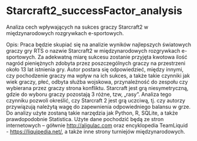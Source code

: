 # Starcraft2_successFactor_analysis

Analiza cech wpływających na sukces graczy Starcraft2 w międzynarodowych rozgrywkach e-sportowych.

Opis:
Praca będzie skupiać się na analizie wyników najlepszych światowych graczy gry RTS o nazwie Starcraft2 w międzynarodowych rozgrywkach e-sportowych. Za adekwatną miarę sukcesu zostanie przyjęta kwotowa ilość nagród pieniężnych zdobyta przez poszczególnych graczy na przestrzeni około 13 lat istnienia gry. Autor postara się odpowiedzieć, między innymi, czy pochodzenie graczy ma wpływ na ich sukces, a także takie czynniki jak wiek graczy, płeć, odbyta służba wojskowa, przynależność do zespołu czy wybierana przez graczy strona konfliktu. Starcraft jest grą niesymetryczną, gdzie do wyboru graczy pozostają 3 różne, tzw, „rasy”. Analiza tego czynniku pozwoli określić, czy Starcraft 2 jest grą uczciwą, tj. czy autorzy przywiązują należytą wagę do zapewnienia odpowiedniego balansu w grze. Do analizy użyte zostaną takie narzędzia jak Python, R, SQLite, a także prawdopodobnie Statistica. Użyte dane pochodzić będą ze stron internetowych – gółwnie http://aligulac.com oraz encyklopedia TeamLiquid - https://liquipedia.net/, a także inne strony turniejów międzynarodowych.
